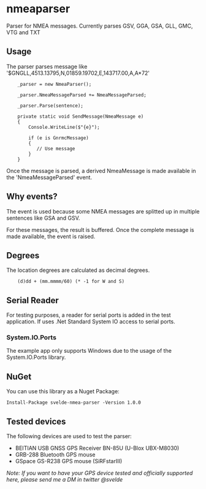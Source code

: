 # nmeaparser

Parser for NMEA messages. Currently parses GSV, GGA, GSA, GLL, GMC, VTG and TXT

## Usage

The parser parses message like '$GNGLL,4513.13795,N,01859.19702,E,143717.00,A,A*72'

        _parser = new NmeaParser();

        _parser.NmeaMessageParsed += NmeaMessageParsed;

        _parser.Parse(sentence);

        private static void SendMessage(NmeaMessage e)
        {
            Console.WriteLine($"{e}");
            
            if (e is GnrmcMessage)
            {
               // Use message
            }   
        }

Once the message is parsed, a derived NmeaMessage is made available in the 'NmeaMessageParsed' event.

## Why events?

The event is used because some NMEA messages are splitted up in multiple sentences like GSA and GSV.

For these messages, the result is buffered. Once the complete message is made available, the event is raised.

## Degrees

The location degrees are calculated as decimal degrees. 

        (d)dd + (mm.mmmm/60) (* -1 for W and S)

## Serial Reader

For testing purposes, a reader for serial ports is added in the test application. If uses .Net Standard System IO access to serial ports.

### System.IO.Ports

The example app only supports Windows due to the usage of the System.IO.Ports library. 

## NuGet

You can use this library as a Nuget Package:

    Install-Package svelde-nmea-parser -Version 1.0.0

## Tested devices

The following devices are used to test the parser:

* BEITIAN USB GNSS GPS Receiver BN-85U (U-Blox UBX-M8030)
* GRB-288 Bluetooth GPS mouse
* GSpace GS-R238 GPS mouse (SiRFstarIII)

*Note: If you want to have your GPS device tested and officially supported here, please send me a DM in twitter @svelde*
